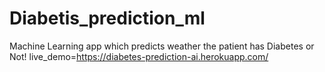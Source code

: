 # Diabetis_prediction_ml

Machine Learning app which predicts weather the patient has Diabetes or Not!
live_demo=https://diabetes-prediction-ai.herokuapp.com/



